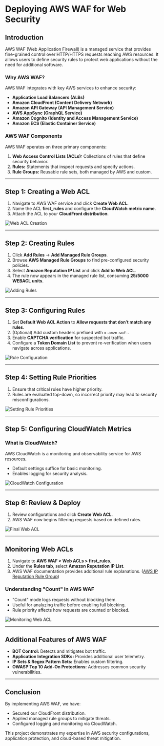 # Deploying AWS WAF for Web Security

## Introduction

AWS WAF (Web Application Firewall) is a managed service that provides fine-grained control over HTTP/HTTPS requests reaching AWS resources. It allows users to define security rules to protect web applications without the need for additional software.

### **Why AWS WAF?**
AWS WAF integrates with key AWS services to enhance security:
- **Application Load Balancers (ALBs)**
- **Amazon CloudFront (Content Delivery Network)**
- **Amazon API Gateway (API Management Service)**
- **AWS AppSync (GraphQL Service)**
- **Amazon Cognito (Identity and Access Management Service)**
- **Amazon ECS (Elastic Container Service)**

### **AWS WAF Components**
AWS WAF operates on three primary components:
1. **Web Access Control Lists (ACLs):** Collections of rules that define security behavior.
2. **Rules:** Statements that inspect requests and specify actions.
3. **Rule Groups:** Reusable rule sets, both managed by AWS and custom.

---

## **Step 1: Creating a Web ACL**

1. Navigate to AWS WAF service and click **Create Web ACL**.
2. Name the ACL **first_rules** and configure the **CloudWatch metric name**.
3. Attach the ACL to your **CloudFront distribution**.

![Web ACL Creation](Images/screenshot1.png)

---

## **Step 2: Creating Rules**

1. Click **Add Rules** → **Add Managed Rule Groups**.
2. Browse **AWS Managed Rule Groups** to find pre-configured security policies.
3. Select **Amazon Reputation IP List** and click **Add to Web ACL**.
4. The rule now appears in the managed rule list, consuming **25/5000 WEBACL units**.

![Adding Rules](Images/screenshot2.png)

---

## **Step 3: Configuring Rules**

1. Set **Default Web ACL Action** to **Allow requests that don’t match any rules**.
2. (Optional) Add custom headers prefixed with `x-amzn-waf-`.
3. Enable **CAPTCHA verification** for suspected bot traffic.
4. Configure a **Token Domain List** to prevent re-verification when users navigate across applications.

![Rule Configuration](Images/screenshot3.png)

---

## **Step 4: Setting Rule Priorities**

1. Ensure that critical rules have higher priority.
2. Rules are evaluated top-down, so incorrect priority may lead to security misconfigurations.

![Setting Rule Priorities](Images/screenshot4.png)

---

## **Step 5: Configuring CloudWatch Metrics**

### **What is CloudWatch?**
AWS CloudWatch is a monitoring and observability service for AWS resources.
- Default settings suffice for basic monitoring.
- Enables logging for security analysis.

![CloudWatch Configuration](Images/screenshot5.png)

---

## **Step 6: Review & Deploy**

1. Review configurations and click **Create Web ACL**.
2. AWS WAF now begins filtering requests based on defined rules.

![Final Web ACL](Images/screenshot6.png)

---

## **Monitoring Web ACLs**

1. Navigate to **AWS WAF > Web ACLs > first_rules**.
2. Under the **Rules tab**, select **Amazon Reputation IP List**.
3. AWS WAF documentation provides additional rule explanations. ([AWS IP Reputation Rule Group](https://docs.aws.amazon.com/waf/latest/developerguide/aws-managed-rule-groups-ip-rep.html))

### **Understanding "Count" in AWS WAF**
- "Count" mode logs requests without blocking them.
- Useful for analyzing traffic before enabling full blocking.
- Rule priority affects how requests are counted or blocked.

![Monitoring Web ACL](Images/screenshot7.png)

---

## **Additional Features of AWS WAF**
- **BOT Control:** Detects and mitigates bot traffic.
- **Application Integration SDKs:** Provides additional user telemetry.
- **IP Sets & Regex Pattern Sets:** Enables custom filtering.
- **OWASP Top 10 Add-On Protections:** Addresses common security vulnerabilities.

---

## **Conclusion**
By implementing AWS WAF, we have:
- Secured our CloudFront distribution.
- Applied managed rule groups to mitigate threats.
- Configured logging and monitoring via CloudWatch.

This project demonstrates my expertise in AWS security configurations, application protection, and cloud-based threat mitigation.
